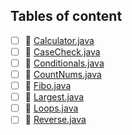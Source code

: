 ## Tables of content
- [ ] 📄 [Calculator.java](./Calculator.java)
- [ ] 📄 [CaseCheck.java](./CaseCheck.java)
- [ ] 📄 [Conditionals.java](./Conditionals.java)
- [ ] 📄 [CountNums.java](./CountNums.java)
- [ ] 📄 [Fibo.java](./Fibo.java)
- [ ] 📄 [Largest.java](./Largest.java)
- [ ] 📄 [Loops.java](./Loops.java)
- [ ] 📄 [Reverse.java](./Reverse.java)
